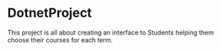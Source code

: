# DotnetProject
This project is all about creating an interface to Students helping them choose their courses for each term.
